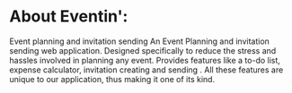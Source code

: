 # About Eventin':
Event planning and invitation sending
An Event Planning and invitation sending web application. 
Designed specifically to reduce the stress and hassles involved in planning any event.
Provides features like a to-do list, expense calculator, invitation creating and sending .
All these features are unique to our application, thus making it one of its kind.

